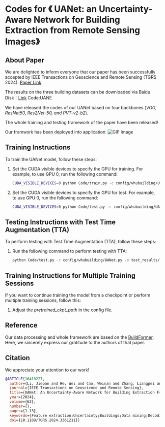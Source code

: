 # Codes for 《 UANet: an Uncertainty-Aware Network for Building Extraction from Remote Sensing Images》

## About Paper
We are delighted to inform everyone that our paper has been successfully accepted by IEEE Transactions on Geoscience and Remote Sensing (TGRS 2024). 
[Paper Link](https://ieeexplore.ieee.org/document/10418227)

The results on the three building datasets can be downloaded via Baidu Disk：[Link](https://pan.baidu.com/s/1MkoWfIyz7DADg37nUuMTgw?pwd=UANE) Code:UANE

We have released the codes of our UANet based on four backbones (*VGG, ResNet50, Res2Net-50, and PVT-v2-b2*). 

The whole training and testing framework of the paper have been released!

Our framwork has been deployed into application:
![GIF Image](building.gif)

## Training Instructions

To train the UANet model, follow these steps:

1. Set the CUDA visible devices to specify the GPU for training. For example, to use GPU 0, run the following command:
   ```bash
   CUDA_VISIBLE_DEVICES=0 python Code/train.py -c config/whubuilding/UANet.py
2. Set the CUDA visible devices to specify the GPU for test. For example, to use GPU 0, run the following command:
   ```bash
   CUDA_VISIBLE_DEVICES=0 python Code/test.py -c config/whubuilding/UANet.py -o test_results/whubuilding/UANet/ --rgb

## Testing Instructions with Test Time Augmentation (TTA)

To perform testing with Test Time Augmentation (TTA), follow these steps:

1. Run the following command to perform testing with TTA:
   ```bash
   python Code/test.py -c config/whubuilding/UANet.py -o test_results/whubuilding/UANet/ -t lr --rgb

## Training Instructions for Multiple Training Sessions

If you want to continue training the model from a checkpoint or perform multiple training sessions, follow this:

1. Adjust the *pretrained_ckpt_path* in the config file.


## Reference
Our data processing  and whole framework are based on the [BuildFormer](https://github.com/WangLibo1995/BuildFormer). Here, we sincerely express our gratitude to the authors of that paper.

## Citation

We appreciate your attention to our work!

```bibtex
@ARTICLE{10418227,
  author={Li, Jiepan and He, Wei and Cao, Weinan and Zhang, Liangpei and Zhang, Hongyan},
  journal={IEEE Transactions on Geoscience and Remote Sensing}, 
  title={UANet: An Uncertainty-Aware Network for Building Extraction From Remote Sensing Images}, 
  year={2024},
  volume={62},
  number={},
  pages={1-13},
  keywords={Feature extraction;Uncertainty;Buildings;Data mining;Decoding;Remote sensing;Deep learning;Building extraction;remote sensing (RS);uncertainty-aware},
  doi={10.1109/TGRS.2024.3361211}}

